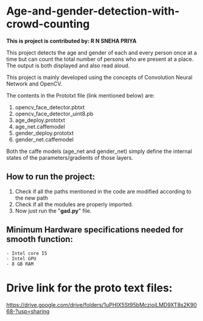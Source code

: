 # Age-and-gender-detection-with-crowd-counting

**This is project is contributed by: R N SNEHA PRIYA**

This project detects the age and gender of each and every person once at a time but can count the total number of persons who are present at a place. The output is both displayed and also read aloud. 

This project is mainly developed using the concepts of Convolution Neural Network and OpenCV.

The contents in the Prototxt file (link mentioned below) are:

1. opencv_face_detector.pbtxt
2. opencv_face_detector_uint8.pb
3. age_deploy.prototxt
4. age_net.caffemodel
5. gender_deploy.prototxt
6. gender_net.caffemodel

Both the caffe models (age_net and gender_net) simply define the internal states of the parameters/gradients of those layers.

## How to run the project:

1. Check if all the paths mentioned in the code are modified according to the new path
2. Check if all the modules are properly imported.
3. Now just run the "**gad.py**" file.

## Minimum Hardware specifications needed for smooth function:
	- Intel core I5
	- Intel GPU
	- 8 GB RAM 

# Drive link for the proto text files:
https://drive.google.com/drive/folders/1uPHIX5St95bMczioiLMD9XT8s2K9068-?usp=sharing
